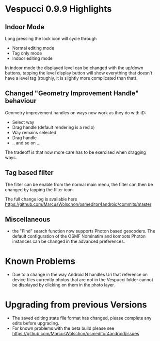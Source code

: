 # Vespucci 0.9.9 Highlights

## Indoor Mode

Long pressing the lock icon will cycle through

 * Normal editing mode
 * Tag only mode
 * Indoor editing mode
   
In indoor mode the displayed level can be changed with the up/down buttons, tapping the level display button will show everything that doesn’t have a level tag (roughly, it is slightly more complicated than that). 
 
## Changed "Geometry Improvement Handle" behaviour
 
Geometry improvement handles on ways now work as they do with iD: 

 * Select way
 * Drag handle (default rendering is a red x)
 * Way remains selected
 * Drag handle
 * .. and so on ...
        
The tradeoff is that now more care has to be exercised when dragging ways.
	
## Tag based filter

The filter can be enable from the normal main menu, the filter can then be changed by tapping the filter icon.
	
The full change log is available here https://github.com/MarcusWolschon/osmeditor4android/commits/master 

## Miscellaneous 

 * the "Find" search function now supports Photon based geocoders. The default configuration of the OSMF Nominatim and komoots Photon instances can be changed in the advanced preferences.

# Known Problems

* Due to a change in the way Android N handles Uri that reference on device files currently photos that are not in the Vespucci folder cannot be displayed by clicking on them in the photo layer.

# Upgrading from previous Versions

* The saved editing state file format has changed, please complete any edits before upgrading.
* For known problems with the beta build please see https://github.com/MarcusWolschon/osmeditor4android/issues

